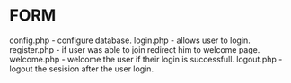 # FORM

config.php - configure database.
login.php - allows user to login.
register.php - if user was able to join redirect him to welcome page.
welcome.php - welcome the user if their login is successfull.
logout.php - logout the sesision after the user login.

